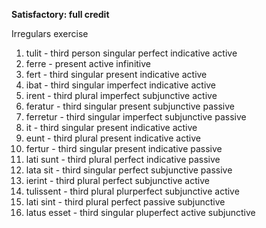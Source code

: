 **Satisfactory:  full credit**

Irregulars exercise

1. tulit - third person singular perfect indicative active
2. ferre - present active infinitive
3. fert - third singular present indicative active
4. ibat - third singular imperfect indicative active
5. irent - third plural imperfect subjunctive active
6. feratur - third singular present subjunctive passive
7. ferretur - third singular imperfect subjunctive passive
8. it - third singular present indicative active
9. eunt - third plural present indicative active
10. fertur - third singular present indicative passive
11. lati sunt - third plural perfect indicative passive
12. lata sit - third singular perfect subjunctive passive
13. ierint - third plural perfect subjunctive active
14. tulissent - third plural plurperfect subjunctive active
15. lati sint - third plural perfect passive subjunctive
16. latus esset - third singular pluperfect active subjunctive
